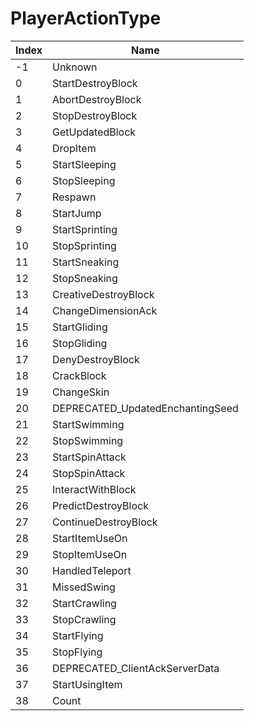 # PlayerActionType

Index | Name
--- | ---
-1 | Unknown
0 | StartDestroyBlock
1 | AbortDestroyBlock
2 | StopDestroyBlock
3 | GetUpdatedBlock
4 | DropItem
5 | StartSleeping
6 | StopSleeping
7 | Respawn
8 | StartJump
9 | StartSprinting
10 | StopSprinting
11 | StartSneaking
12 | StopSneaking
13 | CreativeDestroyBlock
14 | ChangeDimensionAck
15 | StartGliding
16 | StopGliding
17 | DenyDestroyBlock
18 | CrackBlock
19 | ChangeSkin
20 | DEPRECATED_UpdatedEnchantingSeed
21 | StartSwimming
22 | StopSwimming
23 | StartSpinAttack
24 | StopSpinAttack
25 | InteractWithBlock
26 | PredictDestroyBlock
27 | ContinueDestroyBlock
28 | StartItemUseOn
29 | StopItemUseOn
30 | HandledTeleport
31 | MissedSwing
32 | StartCrawling
33 | StopCrawling
34 | StartFlying
35 | StopFlying
36 | DEPRECATED_ClientAckServerData
37 | StartUsingItem
38 | Count